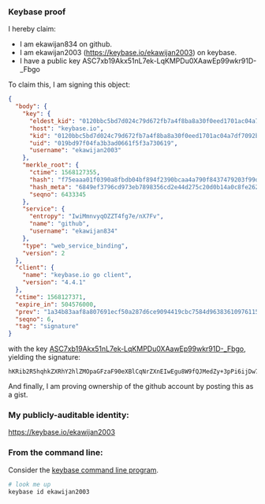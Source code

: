 ### Keybase proof

I hereby claim:

  * I am ekawijan834 on github.
  * I am ekawijan2003 (https://keybase.io/ekawijan2003) on keybase.
  * I have a public key ASC7xb19Akx51nL7ek-LqKMPDu0XAawEp99wkr91D-_Fbgo

To claim this, I am signing this object:

```json
{
  "body": {
    "key": {
      "eldest_kid": "0120bbc5bd7d024c79d672fb7a4f8ba8a30f0eed1701ac04a7df7092bf750fefc56e0a",
      "host": "keybase.io",
      "kid": "0120bbc5bd7d024c79d672fb7a4f8ba8a30f0eed1701ac04a7df7092bf750fefc56e0a",
      "uid": "019bd97f04fa3b3ad0661f5f3a730619",
      "username": "ekawijan2003"
    },
    "merkle_root": {
      "ctime": 1568127355,
      "hash": "f75eaaa01f0390a8fbdb04bf894f2390bcaa4a790f8437479203f99d2b0cf48487a6d485bfdbe97e55e66305b56b8bb6d03cee3364867f4e615c496a0238302b",
      "hash_meta": "6849ef3796cd973eb7898356cd2e44d275c20d0b14a0c8fe262398c4e19c5a43",
      "seqno": 6433345
    },
    "service": {
      "entropy": "IwiMmnvyqOZZT4fg7e/nX7Fv",
      "name": "github",
      "username": "ekawijan834"
    },
    "type": "web_service_binding",
    "version": 2
  },
  "client": {
    "name": "keybase.io go client",
    "version": "4.4.1"
  },
  "ctime": 1568127371,
  "expire_in": 504576000,
  "prev": "1a34b83aaf8a807691ecf50a287d6ce9094419cbc7584d96383610976115f3a0",
  "seqno": 6,
  "tag": "signature"
}
```

with the key [ASC7xb19Akx51nL7ek-LqKMPDu0XAawEp99wkr91D-_Fbgo](https://keybase.io/ekawijan2003), yielding the signature:

```
hKRib2R5hqhkZXRhY2hlZMOpaGFzaF90eXBlCqNrZXnEIwEgu8W9fQJMedZy+3pPi6ijDw7tFwGsBKffcJK/dQ/vxW4Kp3BheWxvYWTESpcCBsQgGjS4Oq+KgHaR7PUKKH1s6QlEGcvHWE2WODYQl2EV86DEIFX8M8gSjz4tvvenvLbexgCl86URCNO2C8wPrHDXJETiAgHCo3NpZ8RAFEFUZsHLy9tURhWfZX+KfX5Jt+GbVnDm/wa3npx1yyv5E9FDO+EyJbUZO1BkfX3SyCdm+bV65AnZjzwCEox2CahzaWdfdHlwZSCkaGFzaIKkdHlwZQildmFsdWXEICDlAeo11o7JECeRNznnKMVHk8S0600bOxspPHVB+K5Lo3RhZ80CAqd2ZXJzaW9uAQ==

```

And finally, I am proving ownership of the github account by posting this as a gist.

### My publicly-auditable identity:

https://keybase.io/ekawijan2003

### From the command line:

Consider the [keybase command line program](https://keybase.io/download).

```bash
# look me up
keybase id ekawijan2003
```
